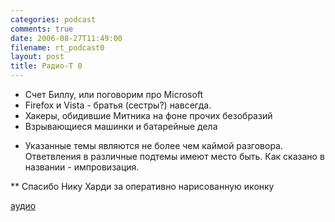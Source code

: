 ```yaml
---
categories: podcast
comments: true
date: 2006-08-27T11:49:00
filename: rt_podcast0
layout: post
title: Радио-T 0
---
```


- Счет Биллу, или поговорим про Microsoft
- Firefox и Vista - братья (сестры?) навсегда.
- Хакеры, обидившие Митника на фоне прочих безобразий
- Взрывающиеся машинки и батарейные дела

* Указанные темы являются не более чем каймой разговора. Ответвления в различные подтемы имеют место быть. Как сказано в названии - импровизация.


** Спасибо Нику Харди за оперативно нарисованную иконку

[аудио](http://cdn.radio-t.com/rt_podcast0.mp3)
<audio src="http://cdn.radio-t.com/rt_podcast0.mp3" preload="none"></audio>

